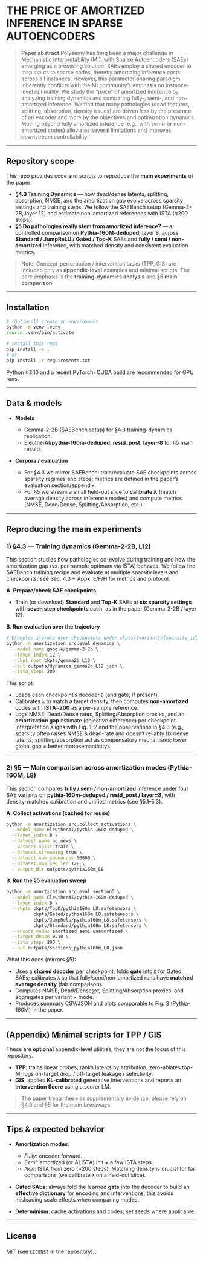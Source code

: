 # THE PRICE OF AMORTIZED INFERENCE IN SPARSE AUTOENCODERS

> **Paper abstract**
> Polysemy has long been a major challenge in Mechanistic Interpretability (MI), with Sparse Autoencoders (SAEs) emerging as a promising solution. SAEs employ a shared encoder to map inputs to sparse codes, thereby amortizing inference costs across all instances. However, this parameter-sharing paradigm inherently conflicts with the MI community’s emphasis on instance-level optimality. We study the “price” of amortized inference by analyzing training dynamics and comparing fully-, semi-, and non-amortized inference. We find that many pathologies (dead features, splitting, absorption, density issues) are driven less by the presence of an encoder and more by the objectives and optimization dynamics. Moving beyond fully amortized inference (e.g., with semi- or non-amortized codes) alleviates several limitations and improves downstream controllability.&#x20;

---

## Repository scope

This repo provides code and scripts to reproduce the **main experiments** of the paper:

* **§4.3 Training Dynamics** — how dead/dense latents, splitting, absorption, NMSE, and the amortization gap evolve across sparsity settings and training steps. We follow the SAEBench setup (Gemma-2-2B, layer 12) and estimate non-amortized references with ISTA (≈200 steps).&#x20;
* **§5 Do pathologies really stem from amortized inference?** — a controlled comparison on **Pythia-160M-deduped**, layer 8, across **Standard / JumpReLU / Gated / Top-K** SAEs and **fully / semi / non-amortized** inference, with matched density and consistent evaluation metrics.&#x20;

> Note: Concept-perturbation / intervention tasks (TPP, GIS) are included only as **appendix-level** examples and minimal scripts. The core emphasis is the **training-dynamics analysis** and **§5 main comparison**.

---

## Installation

```bash
# (Optional) create an environment
python -m venv .venv
source .venv/bin/activate

# install this repo
pip install -e .
# or
pip install -r requirements.txt
```

Python ≥3.10 and a recent PyTorch+CUDA build are recommended for GPU runs.

---

## Data & models

* **Models**

  * Gemma-2-2B (SAEBench setup) for §4.3 training-dynamics replication.&#x20;
  * EleutherAI/**pythia-160m-deduped**, **resid\_post**, **layer=8** for §5 main results.&#x20;

* **Corpora / evaluation**

  * For §4.3 we mirror SAEBench: train/evaluate SAE checkpoints across sparsity regimes and steps; metrics are defined in the paper’s evaluation section/appendix.&#x20;
  * For §5 we stream a small held-out slice to **calibrate λ** (match average density across inference modes) and compute metrics (NMSE, Dead/Dense, Splitting/Absorption, etc.).&#x20;

---

## Reproducing the main experiments

### 1) §4.3 — Training dynamics (Gemma-2-2B, L12)

This section studies how pathologies co-evolve during training and how the amortization gap (vs. per-sample optimum via ISTA) behaves. We follow the SAEBench training recipe and evaluate at multiple sparsity levels and checkpoints; see Sec. 4.3 + Appx. E/F/H for metrics and protocol.&#x20;

**A. Prepare/check SAE checkpoints**

* Train (or download) **Standard** and **Top-K** SAEs at **six sparsity settings** with **seven step checkpoints** each, as in the paper (Gemma-2-2B / layer 12).&#x20;

**B. Run evaluation over the trajectory**

```bash
# Example: iterate over checkpoints under ckpts/{variant}/{sparsity_id}/{step}.pt
python -m amortization_src.eval_dynamics \
  --model_name google/gemma-2-2b \
  --layer_index 12 \
  --ckpt_root ckpts/gemma2b_L12 \
  --out outputs/dynamics_gemma2b_L12.json \
  --ista_steps 200
```

This script:

* Loads each checkpoint’s decoder `D` (and gate, if present).
* Calibrates `λ` to match a target density, then computes **non-amortized** codes with **ISTA=200** as a per-sample reference.
* Logs NMSE, Dead/Dense rates, Splitting/Absorption proxies, and an **amortization gap** estimate (objective difference) per checkpoint.
  Interpretation aligns with Fig. 1–2 and the observations in §4.3 (e.g., sparsity often raises NMSE & dead-rate and doesn’t reliably fix dense latents; splitting/absorption act as compensatory mechanisms; lower global gap ≠ better monosemanticity).&#x20;

---

### 2) §5 — Main comparison across amortization modes (Pythia-160M, L8)

This section compares **fully / semi / non-amortized** inference under four SAE variants on **pythia-160m-deduped / resid\_post / layer=8**, with density-matched calibration and unified metrics (see §5.1–5.3).&#x20;

**A. Collect activations (cached for reuse)**

```bash
python -m amortization_src.collect_activations \
  --model_name EleutherAI/pythia-160m-deduped \
  --layer_index 8 \
  --dataset.name ag_news \
  --dataset.split train \
  --dataset.streaming true \
  --dataset.num_sequences 50000 \
  --dataset.max_seq_len 128 \
  --output_dir outputs/pythia160m_L8
```

**B. Run the §5 evaluation sweep**

```bash
python -m amortization_src.eval_section5 \
  --model_name EleutherAI/pythia-160m-deduped \
  --layer_index 8 \
  --ckpts ckpts/TopK/pythia160m_L8.safetensors \
          ckpts/Gated/pythia160m_L8.safetensors \
          ckpts/JumpRelu/pythia160m_L8.safetensors \
          ckpts/Standard/pythia160m_L8.safetensors \
  --encode_modes amortized semi unamortized \
  --target_dense 0.10 \
  --ista_steps 200 \
  --out outputs/section5_pythia160m_L8.json
```

What this does (mirrors §5):

* Uses a **shared decoder** per checkpoint; folds **gate** into `D` for Gated SAEs; calibrates `λ` so that fully/semi/non-amortized runs have **matched average density** (fair comparison).&#x20;
* Computes NMSE, Dead/Dense@τ, Splitting/Absorption proxies, and aggregates per variant × mode.
* Produces summary CSV/JSON and plots comparable to Fig. 3 (Pythia-160M) in the paper.&#x20;

---

## (Appendix) Minimal scripts for TPP / GIS

These are **optional** appendix-level utilities; they are not the focus of this repository.

* **TPP**: trains linear probes, ranks latents by attribution, zero-ablates top-M; logs on-target drop / off-target leakage / selectivity.&#x20;
* **GIS**: applies **KL-calibrated** generative interventions and reports an **Intervention Score** using a scorer LM.&#x20;

> The paper treats these as supplementary evidence; please rely on §4.3 and §5 for the main takeaways.

---

## Tips & expected behavior

* **Amortization modes**:

  * *Fully*: encoder forward.
  * *Semi*: amortized (or ALISTA) init + a few ISTA steps.
  * *Non*: ISTA from zero (≈200 steps).
    Matching density is crucial for fair comparisons (we calibrate `λ` on a held-out slice).&#x20;

* **Gated SAEs**: always fold the learned **gate** into the decoder to build an **effective dictionary** for encoding and interventions; this avoids misleading scale effects when comparing modes.

* **Determinism**: cache activations and codes; set seeds where applicable.

---

## License

MIT (see `LICENSE` in the repository).、
